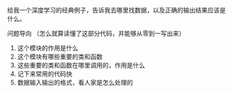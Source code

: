 给我一个深度学习的经典例子，告诉我去哪里找数据，以及正确的输出结果应该是什么。

问题导向 （怎么就算读懂了这部分代码，并能够从零到一写出来）
1. 这个模块的作用是什么
2. 这个模块有哪些重要的类和函数
3. 这些重要的类和函数在哪里调用的，作用是什么
4. 记下来常用的代码快
5. 数据输入输出的格式，看人家是怎么处理的